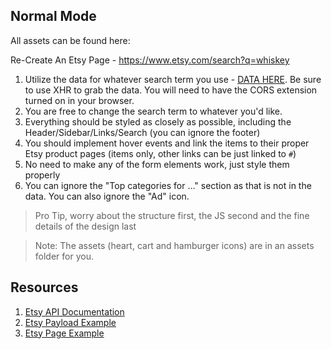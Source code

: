 ## Normal Mode
All assets can be found here:

Re-Create An Etsy Page - https://www.etsy.com/search?q=whiskey

1. Utilize the data for whatever search term you use - [DATA HERE](https://api.etsy.com/v2/listings/active?api_key=h9oq2yf3twf4ziejn10b717i&keywords=whiskey&includes=Images,Shop). Be sure to use XHR to grab the data. You will need to have the CORS extension turned on in your browser.
2. You are free to change the search term to whatever you'd like.
3. Everything should be styled as closely as possible, including the Header/Sidebar/Links/Search (you can ignore the footer)
4. You should implement hover events and link the items to their proper Etsy product pages (items only, other links can be just linked to `#`)
5. No need to make any of the form elements work, just style them properly
6. You can ignore the "Top categories for ..." section as that is not in the data. You can also ignore the "Ad" icon.

> Pro Tip, worry about the structure first, the JS second and the fine details of the design last

> Note: The assets (heart, cart and hamburger icons) are in an assets folder for you. 



## Resources

1. [Etsy API Documentation](https://www.etsy.com/developers/documentation/reference/listing)
2. [Etsy Payload Example](https://api.etsy.com/v2/listings/active?api_key=h9oq2yf3twf4ziejn10b717i&keywords=whiskey&includes=Images,Shop)
3. [Etsy Page Example](https://www.etsy.com/search?q=whiskey)